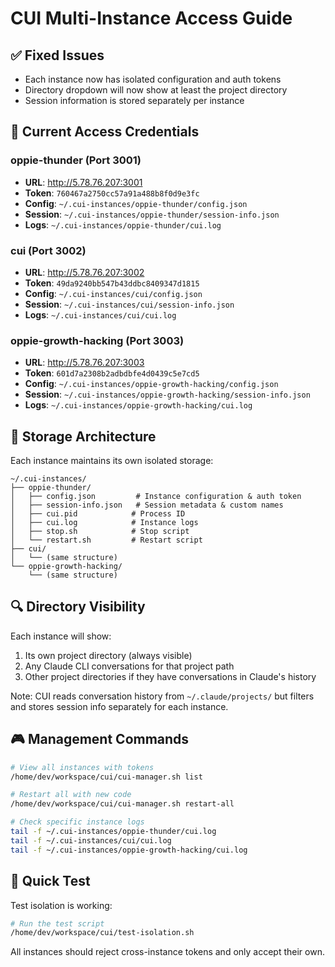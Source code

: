 # CUI Multi-Instance Access Guide

## ✅ Fixed Issues
- Each instance now has isolated configuration and auth tokens
- Directory dropdown will now show at least the project directory
- Session information is stored separately per instance

## 🔐 Current Access Credentials

### oppie-thunder (Port 3001)
- **URL**: http://5.78.76.207:3001
- **Token**: `760467a2750cc57a91a488b8f0d9e3fc`
- **Config**: `~/.cui-instances/oppie-thunder/config.json`
- **Session**: `~/.cui-instances/oppie-thunder/session-info.json`
- **Logs**: `~/.cui-instances/oppie-thunder/cui.log`

### cui (Port 3002)
- **URL**: http://5.78.76.207:3002
- **Token**: `49da9240bb547b43ddbc8409347d1815`
- **Config**: `~/.cui-instances/cui/config.json`
- **Session**: `~/.cui-instances/cui/session-info.json`
- **Logs**: `~/.cui-instances/cui/cui.log`

### oppie-growth-hacking (Port 3003)
- **URL**: http://5.78.76.207:3003
- **Token**: `601d7a2308b2adbdbfe4d0439c5e7cd5`
- **Config**: `~/.cui-instances/oppie-growth-hacking/config.json`
- **Session**: `~/.cui-instances/oppie-growth-hacking/session-info.json`
- **Logs**: `~/.cui-instances/oppie-growth-hacking/cui.log`

## 📁 Storage Architecture

Each instance maintains its own isolated storage:

```
~/.cui-instances/
├── oppie-thunder/
│   ├── config.json         # Instance configuration & auth token
│   ├── session-info.json   # Session metadata & custom names
│   ├── cui.pid            # Process ID
│   ├── cui.log            # Instance logs
│   ├── stop.sh            # Stop script
│   └── restart.sh         # Restart script
├── cui/
│   └── (same structure)
└── oppie-growth-hacking/
    └── (same structure)
```

## 🔍 Directory Visibility

Each instance will show:
1. Its own project directory (always visible)
2. Any Claude CLI conversations for that project path
3. Other project directories if they have conversations in Claude's history

Note: CUI reads conversation history from `~/.claude/projects/` but filters and stores session info separately for each instance.

## 🎮 Management Commands

```bash
# View all instances with tokens
/home/dev/workspace/cui/cui-manager.sh list

# Restart all with new code
/home/dev/workspace/cui/cui-manager.sh restart-all

# Check specific instance logs
tail -f ~/.cui-instances/oppie-thunder/cui.log
tail -f ~/.cui-instances/cui/cui.log
tail -f ~/.cui-instances/oppie-growth-hacking/cui.log
```

## 🚀 Quick Test

Test isolation is working:
```bash
# Run the test script
/home/dev/workspace/cui/test-isolation.sh
```

All instances should reject cross-instance tokens and only accept their own.